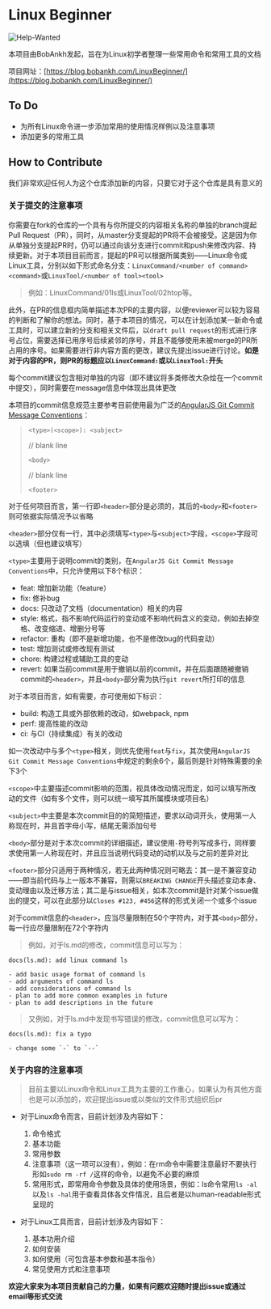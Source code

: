 # Linux Beginner

![Help-Wanted](https://img.shields.io/badge/HelpWanted-Unfinished-red)

本项目由BobAnkh发起，旨在为Linux初学者整理一些常用命令和常用工具的文档

项目网址：[https://blog.bobankh.com/LinuxBeginner/](https://blog.bobankh.com/LinuxBeginner/)

## To Do

- 为所有Linux命令进一步添加常用的使用情况样例以及注意事项
- 添加更多的常用工具

## How to Contribute

我们非常欢迎任何人为这个仓库添加新的内容，只要它对于这个仓库是具有意义的

### 关于提交的注意事项

你需要在fork的仓库的一个具有与你所提交的内容相关名称的单独的branch提起Pull Request（PR），同时，从master分支提起的PR将不会被接受。这是因为你从单独分支提起PR时，仍可以通过向该分支进行commit和push来修改内容、持续更新。对于本项目目前而言，提起的PR可以根据所属类别——Linux命令或Linux工具，分别以如下形式命名分支：`LinuxCommand/<number of command><command>`或`LinuxTool/<number of tool><tool>`

> 例如：LinuxCommand/01ls或LinuxTool/02htop等。

此外，在PR的信息框内简单描述本次PR的主要内容，以便reviewer可以较为容易的判断和了解你的想法。同时，基于本项目的情况，可以在计划添加某一新命令或工具时，可以建立新的分支和相关文件后，以`draft pull request`的形式进行序号占位，需要选择已用序号后续紧邻的序号，并且不能够使用未被merge的PR所占用的序号。如果需要进行非内容方面的更改，建议先提出issue进行讨论。**如是对于内容的PR，则PR的标题应以`LinuxCommand:`或以`LinuxTool:`开头**

每个commit建议包含相对单独的内容（即不建议将多类修改大杂烩在一个commit中提交），同时需要在message信息中体现出具体更改

本项目的commit信息规范主要参考目前使用最为广泛的[AngularJS Git Commit Message Conventions](https://docs.google.com/document/d/1QrDFcIiPjSLDn3EL15IJygNPiHORgU1_OOAqWjiDU5Y/edit#heading=h.uyo6cb12dt6w)：

> `<type>(<scope>): <subject>`
>
> // blank line
>
> `<body>`
>
> // blank line
>
> `<footer>`

对于任何项目而言，第一行即`<header>`部分是必须的，其后的`<body>`和`<footer>`则可依据实际情况予以省略

`<header>`部分仅有一行，其中必须填写`<type>`与`<subject>`字段，`<scope>`字段可以选填（但也建议填写）

`<type>`主要用于说明commit的类别，在`AngularJS Git Commit Message Conventions`中，只允许使用以下8个标识：

- feat: 增加新功能（feature）
- fix: 修补bug
- docs: 只改动了文档（documentation）相关的内容
- style: 格式，指不影响代码运行的变动或不影响代码含义的变动，例如去掉空格、改变缩进、增删分号等
- refactor: 重构（即不是新增功能，也不是修改bug的代码变动）
- test: 增加测试或修改现有测试
- chore: 构建过程或辅助工具的变动
- revert: 如果当前commit是用于撤销以前的commit，并在后面跟随被撤销commit的`<header>`，并且`<body>`部分需为执行`git revert`所打印的信息

对于本项目而言，如有需要，亦可使用如下标识：

- build: 构造工具或外部依赖的改动，如webpack, npm
- perf: 提高性能的改动
- ci: 与CI（持续集成）有关的改动

如一次改动中与多个`<type>`相关，则优先使用`feat`与`fix`，其次使用`AngularJS Git Commit Message Conventions`中规定的剩余6个，最后则是针对特殊需要的余下3个

`<scope>`中主要描述commit影响的范围，视具体改动情况而定，如可以填写所改动的文件（如有多个文件，则可以统一填写其所属模块或项目名）

`<subject>`中主要是本次commit目的的简短描述，要求以动词开头，使用第一人称现在时，并且首字母小写，结尾无需添加句号

`<body>`部分是对于本次commit的详细描述，建议使用`-`符号列写成多行，同样要求使用第一人称现在时，并且应当说明代码变动的动机以及与之前的差异对比

`<footer>`部分只适用于两种情况，若无此两种情况则可略去：其一是不兼容变动——即当前代码与上一版本不兼容，则需以`BREAKING CHANGE`开头描述变动本身、变动理由以及迁移方法；其二是与issue相关，如本次commit是针对某个issue做出的提交，可以在此部分以`Closes #123, #456`这样的形式关闭一个或多个issue

对于commit信息的`<header>`，应当尽量限制在50个字符内，对于其`<body>`部分，每一行应尽量限制在72个字符内

> 例如，对于ls.md的修改，commit信息可以写为：

```text
docs(ls.md): add linux command ls

- add basic usage format of command ls
- add arguments of command ls
- add considerations of command ls
- plan to add more common examples in future
- plan to add descriptions in the future
```

> 又例如，对于ls.md中发现书写错误的修改，commit信息可以写为：

```text
docs(ls.md): fix a typo

- change some `-` to `--`
```

### 关于内容的注意事项

> 目前主要以Linux命令和Linux工具为主要的工作重心，如果认为有其他方面也是可以添加的，欢迎提出issue或以类似的文件形式组织后pr

- 对于Linux命令而言，目前计划涉及内容如下：
    1. 命令格式
    2. 基本功能
    3. 常用参数
    4. 注意事项（这一项可以没有），例如：在rm命令中需要注意最好不要执行形如`sudo rm -rf /`这样的命令，以避免不必要的麻烦
    5. 常用形式，即常用命令参数及具体的使用场景，例如：ls命令常用`ls -al`以及`ls -hal`用于查看具体各文件情况，且后者是以human-readable形式呈现的

- 对于Linux工具而言，目前计划涉及内容如下：
    1. 基本功用介绍
    2. 如何安装
    3. 如何使用（可包含基本参数和基本指令）
    4. 常见使用方式和注意事项

**欢迎大家来为本项目贡献自己的力量，如果有问题欢迎随时提出issue或通过email等形式交流**
